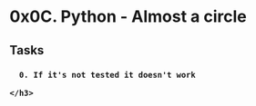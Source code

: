 <h1 class=gap>0x0C. Python - Almost a circle</h1>
<h2>Tasks</h2>
<h3 class="panel-title">

      0. If it's not tested it doesn't work

    </h3>
